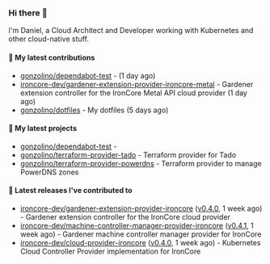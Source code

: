 ### Hi there 👋

I'm Daniel, a Cloud Architect and Developer working with Kubernetes and other cloud-native stuff.

#### 👷 My latest contributions

- [gonzolino/dependabot-test](https://github.com/gonzolino/dependabot-test) -  (1 day ago)
- [ironcore-dev/gardener-extension-provider-ironcore-metal](https://github.com/ironcore-dev/gardener-extension-provider-ironcore-metal) -  Gardener extension controller for the IronCore Metal API cloud provider  (1 day ago)
- [gonzolino/dotfiles](https://github.com/gonzolino/dotfiles) - My dotfiles (5 days ago)

#### 🌱 My latest projects

- [gonzolino/dependabot-test](https://github.com/gonzolino/dependabot-test) - 
- [gonzolino/terraform-provider-tado](https://github.com/gonzolino/terraform-provider-tado) - Terraform provider for Tado
- [gonzolino/terraform-provider-powerdns](https://github.com/gonzolino/terraform-provider-powerdns) - Terraform provider to manage PowerDNS zones

#### 🔭 Latest releases I've contributed to

- [ironcore-dev/gardener-extension-provider-ironcore](https://github.com/ironcore-dev/gardener-extension-provider-ironcore) ([v0.4.0](https://github.com/ironcore-dev/gardener-extension-provider-ironcore/releases/tag/v0.4.0), 1 week ago) - Gardener extension controller for the IronCore cloud provider
- [ironcore-dev/machine-controller-manager-provider-ironcore](https://github.com/ironcore-dev/machine-controller-manager-provider-ironcore) ([v0.4.1](https://github.com/ironcore-dev/machine-controller-manager-provider-ironcore/releases/tag/v0.4.1), 1 week ago) - Gardener machine controller manager provider for IronCore
- [ironcore-dev/cloud-provider-ironcore](https://github.com/ironcore-dev/cloud-provider-ironcore) ([v0.4.0](https://github.com/ironcore-dev/cloud-provider-ironcore/releases/tag/v0.4.0), 1 week ago) - Kubernetes Cloud Controller Provider implementation for IronCore
